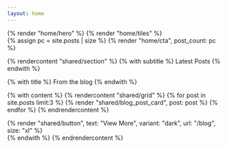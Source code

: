 ```yaml
---
layout: home
---
```


<div class="bg-white-50">
{% render "home/hero" %}
{% render "home/tiles" %}
</div>
{% assign pc = site.posts | size %}
{% render "home/cta", post_count: pc %}

<!-- Blog Section -->
{% rendercontent "shared/section" %}
  {% with subtitle %}
    Latest Posts
  {% endwith %}

  {% with title %}
    From the blog
  {% endwith %}

  {% with content %}
    {% rendercontent "shared/grid" %}
      {% for post in site.posts limit:3 %}
        {% render "shared/blog_post_card", post: post %}
      {% endfor %}
    {% endrendercontent %}
    <div class="w-full mt-8 text-center">
      {% render "shared/button", text: "View More", variant: "dark", url: "/blog", size: "xl" %}
    </div>
  {% endwith %}
{% endrendercontent %}
